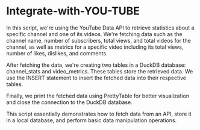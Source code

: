 # Integrate-with-YOU-TUBE
In this script, we're using the YouTube Data API to retrieve statistics about a specific channel and one of its videos. We're fetching data such as the channel name, number of subscribers, total views, and total videos for the channel, as well as metrics for a specific video including its total views, number of likes, dislikes, and comments.

After fetching the data, we're creating two tables in a DuckDB database: channel_stats and video_metrics. These tables store the retrieved data. We use the INSERT statement to insert the fetched data into their respective tables.

Finally, we print the fetched data using PrettyTable for better visualization and close the connection to the DuckDB database.

This script essentially demonstrates how to fetch data from an API, store it in a local database, and perform basic data manipulation operations.
